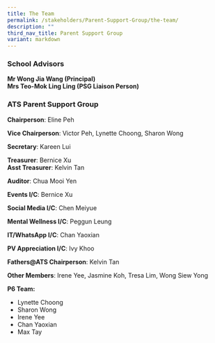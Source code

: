 ```yaml
---
title: The Team
permalink: /stakeholders/Parent-Support-Group/the-team/
description: ""
third_nav_title: Parent Support Group
variant: markdown
---
```


### School Advisors

**Mr Wong Jia Wang​ (Principal)**  
**Mrs Teo-Mok Ling Ling (PSG Liaison Person)**

### ATS Parent Support Group

**Chairperson**: Eline Peh

**Vice Chairperson**: Victor Peh,  Lynette Choong, Sharon Wong

**Secretary**: Kareen Lui

**Treasurer**: Bernice Xu
<br>**Asst Treasurer**: Kelvin Tan

**Auditor**: Chua Mooi Yen 

**Events I/C**: Bernice Xu

**Social Media I/C**: Chen Meiyue

**Mental Wellness I/C**: Peggun Leung

**IT/WhatsApp I/C**: Chan Yaoxian

**PV Appreciation I/C**: Ivy Khoo

 **Fathers@ATS Chairperson**: Kelvin Tan

**Other Members**: Irene Yee, Jasmine Koh, Tresa Lim, Wong Siew Yong

**P6 Team:** 
* Lynette Choong
* Sharon Wong
* Irene Yee
* Chan Yaoxian
* Max Tay